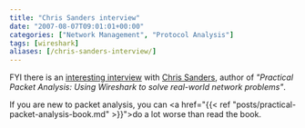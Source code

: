 ```yaml
---
title: "Chris Sanders interview"
date: "2007-08-07T09:01:01+00:00"
categories: ["Network Management", "Protocol Analysis"]
tags: [wireshark]
aliases: [/chris-sanders-interview/]
---
```


FYI there is an <a href="http://searchnetworking.techtarget.com/qna/0,289202,sid7_gci1266202,00.html">interesting interview</a> with <a href="http://www.chrissanders.org/?p=102">Chris Sanders</a>, author of <em>"Practical Packet Analysis: Using Wireshark to solve real-world network problems"</em>.

If you are new to packet analysis, you can <a href="{{< ref "posts/practical-packet-analysis-book.md" >}}">do a lot worse than read the book</a>.
